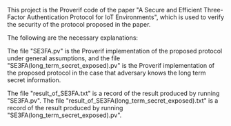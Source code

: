 This project is the Proverif code of the paper "A Secure and Efficient Three-Factor Authentication Protocol for IoT Environments", which is used to verify the security of the protocol proposed in the paper.

The following are the necessary explanations:

The file "SE3FA.pv" is the Proverif implementation of the proposed protocol under general assumptions, and the file "SE3FA(long_term_secret_exposed).pv" is the Proverif implementation of the proposed protocol in the case that adversary knows the long term secret information.

The file "result_of_SE3FA.txt" is a record of the result produced by running "SE3FA.pv". The file "result_of_SE3FA(long_term_secret_exposed).txt" is a record of the result produced by running "SE3FA(long_term_secret_exposed).pv".
